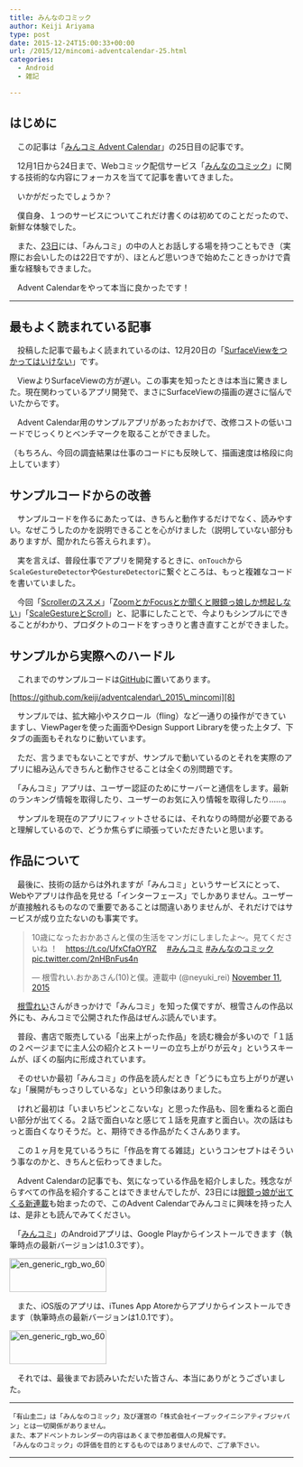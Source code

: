 ```yaml
---
title: みんなのコミック
author: Keiji Ariyama
type: post
date: 2015-12-24T15:00:33+00:00
url: /2015/12/mincomi-adventcalendar-25.html
categories:
  - Android
  - 雑記

---
```

## はじめに

　この記事は「[みんコミ Advent Calendar][1]」の25日目の記事です。

　12月1日から24日まで、Webコミック配信サービス「[みんなのコミック][2]」に関する技術的な内容にフォーカスを当てて記事を書いてきました。

　いかがだったでしょうか？

　僕自身、１つのサービスについてこれだけ書くのは初めてのことだったので、新鮮な体験でした。

　また、[23日][3]には、「みんコミ」の中の人とお話しする場を持つこともでき（実際にお会いしたのは22日ですが）、ほとんど思いつきで始めたこときっかけで貴重な経験もできました。

　Advent Calendarをやって本当に良かったです！

<!--more-->

* * *

## 最もよく読まれている記事

　投稿した記事で最もよく読まれているのは、12月20日の「[SurfaceViewをつかってはいけない][4]」です。

　ViewよりSurfaceViewの方が遅い。この事実を知ったときは本当に驚きました。現在関わっているアプリ開発で、まさにSurfaceViewの描画の遅さに悩んでいたからです。

　Advent Calendar用のサンプルアプリがあったおかげで、改修コストの低いコードでじっくりとベンチマークを取ることができました。
  
（もちろん、今回の調査結果は仕事のコードにも反映して、描画速度は格段に向上しています）

## サンプルコードからの改善

　サンプルコードを作るにあたっては、きちんと動作するだけでなく、読みやすい。なぜこうしたのかを説明できることを心がけました（説明していない部分もありますが、聞かれたら答えられます）。

　実を言えば、普段仕事でアプリを開発するときに、`onTouch`から`ScaleGestureDetector`や`GestureDetector`に繋ぐところは、もっと複雑なコードを書いていました。

　今回「[Scrollerのススメ][5]」「[ZoomとかFocusとか聞くと眼鏡っ娘しか想起しない][6]」「[ScaleGestureとScroll][7]」と、記事にしたことで、今よりもシンプルにできることがわかり、プロダクトのコードをすっきりと書き直すことができました。

## サンプルから実際へのハードル

　これまでのサンプルコードは[GitHub][8]に置いてあります。

[https://github.com/keiji/adventcalendar\_2015\_mincomi][8]

　サンプルでは、拡大縮小やスクロール（fling）など一通りの操作ができていますし、ViewPagerを使った画面やDesign Support Libraryを使った上タブ、下タブの画面もそれなりに動いています。

　ただ、言うまでもないことですが、サンプルで動いているのとそれを実際のアプリに組み込んできちんと動作させることは全くの別問題です。

　「みんコミ」アプリは、ユーザー認証のためにサーバーと通信をします。最新のランキング情報を取得したり、ユーザーのお気に入り情報を取得したり……。

　サンプルを現在のアプリにフィットさせるには、それなりの時間が必要であると理解しているので、どうか焦らずに頑張っていただきたいと思います。

## 作品について

　最後に、技術の話からは外れますが「みんコミ」というサービスにとって、Webやアプリは作品を見せる「インターフェース」でしかありません。ユーザーが直接触れるものなので重要であることは間違いありませんが、それだけではサービスが成り立たないのも事実です。

<blockquote class="twitter-tweet" lang="en">
  <p lang="ja" dir="ltr">
    10歳になったおかあさんと僕の生活をマンガにしましたよ～。見てくださいね&#10;！　<a href="https://t.co/UfxCfaOYRZ">https://t.co/UfxCfaOYRZ</a>　 <a href="https://twitter.com/hashtag/%E3%81%BF%E3%82%93%E3%82%B3%E3%83%9F?src=hash">#みんコミ</a> <a href="https://twitter.com/hashtag/%E3%81%BF%E3%82%93%E3%81%AA%E3%81%AE%E3%82%B3%E3%83%9F%E3%83%83%E3%82%AF?src=hash">#みんなのコミック</a> <a href="https://t.co/2nHBnFus4n">pic.twitter.com/2nHBnFus4n</a>
  </p>
  
  <p>
    &mdash; 根雪れい.おかあさん(10)と僕。連載中 (@neyuki_rei) <a href="https://twitter.com/neyuki_rei/status/664369017038110720">November 11, 2015</a>
  </p>
</blockquote>

　[根雪れい][9]さんがきっかけで「みんコミ」を知った僕ですが、根雪さんの作品以外にも、みんコミで公開された作品はぜんぶ読んでいます。

　普段、書店で販売している「出来上がった作品」を読む機会が多いので「１話の２ページまでに主人公の紹介とストーリーの立ち上がりが云々」というスキームが、ぼくの脳内に形成されています。
  
　そのせいか最初「みんコミ」の作品を読んだとき「どうにも立ち上がりが遅いな」「展開がもっさりしているな」という印象はありました。

　けれど最初は「いまいちピンとこないな」と思った作品も、回を重ねると面白い部分が出てくる。２話で面白いなと感じて１話を見直すと面白い。次の話はもっと面白くなりそうだ。と、期待できる作品がたくさんあります。

　この１ヶ月を見ているうちに「作品を育てる雑誌」というコンセプトはそういう事なのかと、きちんと伝わってきました。

　Advent Calendarの記事でも、気になっている作品を紹介しました。残念ながらすべての作品を紹介することはできませんでしたが、23日には[眼鏡っ娘が出てくる新連載][10]も始まったので、このAdvent Calendarでみんコミに興味を持った人は、是非とも読んでみてください。

　「[みんコミ][2]」のAndroidアプリは、Google Playからインストールできます（執筆時点の最新バージョンは1.0.3です）。

[<img src="https://blog.keiji.io/wp-content/uploads/2015/12/en_generic_rgb_wo_60.png" alt="en_generic_rgb_wo_60" width="172" height="60" class="aligncenter size-full wp-image-672" />][11]

　また、iOS版のアプリは、iTunes App Atoreからアプリからインストールできます（執筆時点の最新バージョンは1.0.1です）。

[<img src="https://blog.keiji.io/wp-content/uploads/2015/12/available-on-the-app-store-1345130940.jpg" alt="en_generic_rgb_wo_60" width="172" height="60" class="aligncenter size-full wp-image-672" />][12]

　それでは、最後までお読みいただいた皆さん、本当にありがとうございました。

* * *

    「有山圭二」は「みんなのコミック」及び運営の「株式会社イーブックイニシアティブジャパン」とは一切関係がありません。
    また、本アドベントカレンダーの内容はあくまで参加者個人の見解です。
    「みんなのコミック」の評価を目的とするものではありませんので、ご了承下さい。
    

* * *

 [1]: http://qiita.com/advent-calendar/2015/mincomi
 [2]: https://www.mincomi.jp
 [3]: https://blog.keiji.io/2015/12/mincomi-adventcalendar-23.html
 [4]: https://blog.keiji.io/2015/12/mincomi-adventcalendar-20.html
 [5]: https://blog.keiji.io/2015/12/mincomi-adventcalendar-18.html
 [6]: https://blog.keiji.io/2015/12/mincomi-adventcalendar-19.html
 [7]: https://blog.keiji.io/2015/12/mincomi-adventcalendar-21.html
 [8]: https://github.com/keiji/adventcalendar_2015_mincomi
 [9]: https://twitter.com/neyuki_rei
 [10]: https://www.mincomi.jp/title/?title=343057
 [11]: https://play.google.com/store/apps/details?id=jp.ebookjapan.mincomi&hl=ja
 [12]: https://itunes.apple.com/jp/app/minnanokomikku/id1050104822?mt=8